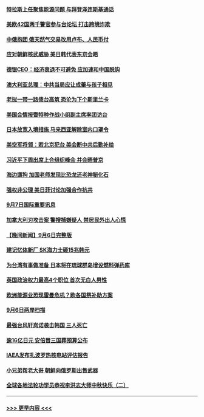 #### [特拉斯上任聚焦能源问题 与拜登泽连斯基通话](../pages/prog202/a103520810.md?t=09080301) 
#### [美欧42国两千警官参与台论坛 打击跨境诈欺](../pages/prog202/a103520812.md?t=09080301) 
#### [中俄抱团 俄天然气交易改用卢布、人民币付](../pages/prog202/a103520816.md?t=09080301) 
#### [应对朝鲜核武威胁 美日韩代表东京会晤](../pages/prog202/a103520806.md?t=09080301) 
#### [德银CEO：经济衰退不可避免 应加速和中国脱钩](../pages/prog202/a103520769.md?t=09080301) 
#### [澳大利亚总理：中共当局应让成蕾与孩子相见](../pages/prog202/a103520804.md?t=09080301) 
#### [老挝一带一路债台高筑 恐沦为下个斯里兰卡](../pages/prog202/a103520661.md?t=09080301) 
#### [美国会情报暨特种作战小组副主席率团访台](../pages/prog202/a103520653.md?t=09080301) 
#### [日本放宽入境措施 马来西亚解除室内口罩令](../pages/prog202/a103520621.md?t=09080301) 
#### [美空军将领：若北京犯台 美会断中共后勤补给](../pages/prog202/a103520616.md?t=09080301) 
#### [习近平下周出席上合组织峰会 并会晤普京](../pages/prog202/a103520606.md?t=09080301) 
#### [海边遛狗 加国老师发现比恐龙还老神秘化石](../pages/prog202/a103520559.md?t=09080301) 
#### [强权非公理 美日菲讨论加强合作抗共](../pages/prog202/a103520535.md?t=09080301) 
#### [9月7日国际重要讯息](../pages/prog202/a103520520.md?t=09080301) 
#### [加拿大利刃攻击案 警搜捕嫌疑人 禁居民外出人心慌](../pages/prog202/a103520459.md?t=09080301) 
#### [【晚间新闻】9月6日完整版](../pages/prog202/a103520308.md?t=09080301) 
#### [建记忆体新厂 SK海力士砸15兆韩元](../pages/prog202/a103520379.md?t=09080301) 
#### [为台湾有事做准备 日本将在琉球群岛增设燃料弹药库](../pages/prog202/a103520361.md?t=09080301) 
#### [英国政治权力最高4个职位 首次无白人男性](../pages/prog202/a103520307.md?t=09080301) 
#### [欧洲能源业恐现雷曼危机？欧各国祭补助方案](../pages/prog202/a103520323.md?t=09080301) 
#### [9月6日两岸扫描](../pages/prog202/a103520180.md?t=09080301) 
#### [最强台风轩岚诺袭击韩国 三人死亡](../pages/prog202/a103520161.md?t=09080301) 
#### [逾16亿日元 安倍晋三国葬预算公布](../pages/prog202/a103520164.md?t=09080301) 
#### [IAEA发布扎波罗热核电站评估报告](../pages/prog202/a103520167.md?t=09080301) 
#### [小兄弟帮老大哥 朝鲜向俄罗斯出售武器](../pages/prog202/a103520163.md?t=09080301) 
#### [全球各地法轮功学员恭祝李洪志大师中秋快乐（二）](../pages/prog202/a103519915.md?t=09080301) 

----
#### [ >>> 更早内容 <<< ](../indexes/prog202-earlier.md)
